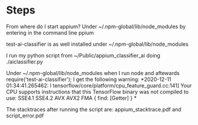 # Steps

From where do I start appium? Under ~/.npm-global/lib/node_modules  by entering in the command line ppium

test-ai-classifier  is as well installed under ~/.npm-global/lib/node_modules

I run my python script from ~/Public/appium_classifier_ai   doing ./aiclassifier.py

Under ~/.npm-global/lib/node_modules when I run node and aftewards require('test-ai-classifier');
I get the following warning:
*2020-12-11 01:34:41.265462: I tensorflow/core/platform/cpu_feature_guard.cc:141] Your CPU supports instructions that this TensorFlow binary was not compiled to use: SSE4.1 SSE4.2 AVX AVX2 FMA
{ find: [Getter] }
*

The stacktraces after running the script are: appium_stacktrace.pdf and script_error.pdf 
